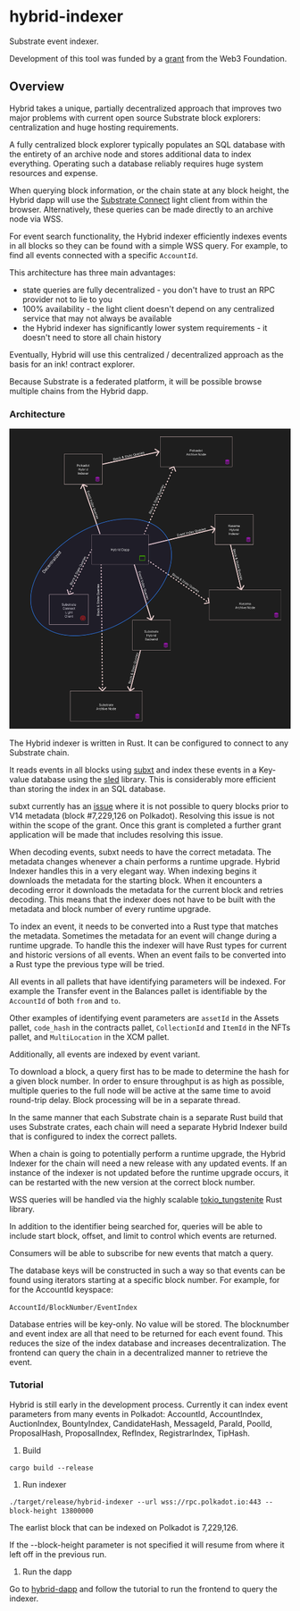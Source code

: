 # hybrid-indexer
Substrate event indexer.

Development of this tool was funded by a [grant](https://github.com/w3f/Grants-Program/blob/master/applications/hybrid.md) from the Web3 Foundation.

## Overview

Hybrid takes a unique, partially decentralized approach that improves two major problems with current open source Substrate block explorers: centralization and huge hosting requirements.

A fully centralized block explorer typically populates an SQL database with the entirety of an archive node and stores additional data to index everything. Operating such a database reliably requires huge system resources and expense.

When querying block information, or the chain state at any block height, the Hybrid dapp will use the [Substrate Connect](https://substrate.io/developers/substrate-connect/) light client from within the browser. Alternatively, these queries can be made directly to an archive node via WSS.

For event search functionality, the Hybrid indexer efficiently indexes events in all blocks so they can be found with a simple WSS query. For example, to find all events connected with a specific `AccountId`.

This architecture has three main advantages:
- state queries are fully decentralized - you don't have to trust an RPC provider not to lie to you
- 100% availability - the light client doesn't depend on any centralized service that may not always be available
- the Hybrid indexer has significantly lower system requirements - it doesn't need to store all chain history

Eventually, Hybrid will use this centralized / decentralized approach as the basis for an ink! contract explorer.

Because Substrate is a federated platform, it will be possible browse multiple chains from the Hybrid dapp.

### Architecture

![Hybrid Architecture](https://raw.githubusercontent.com/ethernomad/hybrid-diagram/main/hybrid.png)

The Hybrid indexer is written in Rust. It can be configured to connect to any Substrate chain.

It reads events in all blocks using [subxt](https://github.com/paritytech/subxt) and index these events in a Key-value database using the [sled](http://sled.rs/) library. This is considerably more efficient than storing the index in an SQL database.

subxt currently has an [issue](https://github.com/paritytech/subxt/issues/793#issuecomment-1386902010) where it is not possible to query blocks prior to V14 metadata (block #7,229,126 on Polkadot). Resolving this issue is not within the scope of the grant. Once this grant is completed a further grant application will be made that includes resolving this issue.

When decoding events, subxt needs to have the correct metadata. The metadata changes whenever a chain performs a runtime upgrade. Hybrid Indexer handles this in a very elegant way. When indexing begins it downloads the metadata for the starting block. When it encounters a decoding error it downloads the metadata for the current block and retries decoding. This means that the indexer does not have to be built with the metadata and block number of every runtime upgrade.

To index an event, it needs to be converted into a Rust type that matches the metadata. Sometimes the metadata for an event will change during a runtime upgrade. To handle this the indexer will have Rust types for current and historic versions of all events. When an event fails to be converted into a Rust type the previous type will be tried.

All events in all pallets that have identifying parameters will be indexed. For example the Transfer event in the Balances pallet is identifiable by the `AccountId` of both `from` and `to`.

Other examples of identifying event parameters are `assetId` in the Assets pallet, `code_hash` in the contracts pallet, `CollectionId` and `ItemId` in the NFTs pallet, and `MultiLocation` in the XCM pallet.

Additionally, all events are indexed by event variant.

To download a block, a query first has to be made to determine the hash for a given block number. In order to ensure throughput is as high as possible, multiple queries to the full node will be active at the same time to avoid round-trip delay. Block processing will be in a separate thread. 

In the same manner that each Substrate chain is a separate Rust build that uses Substrate crates, each chain will need a separate Hybrid Indexer build that is configured to index the correct pallets.

When a chain is going to potentially perform a runtime upgrade, the Hybrid Indexer for the chain will need a new release with any updated events. If an instance of the indexer is not updated before the runtime upgrade occurs, it can be restarted with the new version at the correct block number.

WSS queries will be handled via the highly scalable [tokio_tungstenite](https://github.com/snapview/tokio-tungstenite) Rust library.

In addition to the identifier being searched for, queries will be able to include start block, offset, and limit to control which events are returned.

Consumers will be able to subscribe for new events that match a query.

The database keys will be constructed in such a way so that events can be found using iterators starting at a specific block number. For example, for for the AccountId keyspace:

`AccountId/BlockNumber/EventIndex`

Database entries will be key-only. No value will be stored. The blocknumber and event index are all that need to be returned for each event found. This reduces the size of the index database and increases decentralization. The frontend can query the chain in a decentralized manner to retrieve the event.

### Tutorial

Hybrid is still early in the development process. Currently it can index event parameters from many events in Polkadot: AccountId, AccountIndex, AuctionIndex, BountyIndex, CandidateHash, MessageId, ParaId, PoolId, ProposalHash, ProposalIndex, RefIndex, RegistrarIndex, TipHash.

1. Build

```
cargo build --release
```

1. Run indexer

```
./target/release/hybrid-indexer --url wss://rpc.polkadot.io:443 --block-height 13800000 
```

The earlist block that can be indexed on Polkadot is 7,229,126.

If the --block-height parameter is not specified it will resume from where it left off in the previous run.

1. Run the dapp

Go to [hybrid-dapp](https://github.com/hybrid-explorer/hybrid-dapp) and follow the tutorial to run the frontend to query the indexer.

